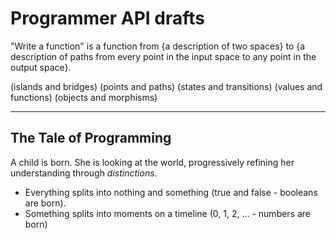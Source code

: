 # Programmer API drafts

"Write a function" is a function from {a description of two spaces} to {a description of paths from every point in the input space to any point in the output space}.

(islands and bridges) (points and paths) (states and transitions) (values and functions) (objects and morphisms)

---

## The Tale of Programming

A child is born. She is looking at the world, progressively refining her understanding through *distinctions*.

* Everything splits into nothing and something (true and false - booleans are born).
* Something splits into moments on a timeline (0, 1, 2, ... - numbers are born)
